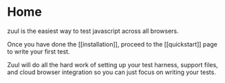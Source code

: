 # Home

zuul is the easiest way to test javascript across all browsers.

Once you have done the [[installation]], proceed to the [[quickstart]] page to write your first test.

Zuul will do all the hard work of setting up your test harness, support files, and cloud browser integration so you can just focus on writing your tests.
